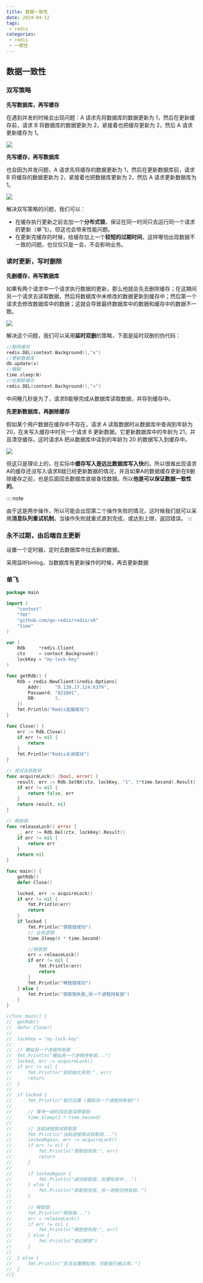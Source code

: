 ```yaml
---
title: 数据一致性
date: 2024-04-12
tags:
 - redis
categories:
 - redis
 - 一致性
---
```


## 数据一致性

### 双写策略

**先写数据库，再写缓存**

在遇到并发的时候会出现问题：A 请求先将数据库的数据更新为 1，然后在更新缓存前，请求 B 将数据库的数据更新为 2，紧接着也把缓存更新为 2，然后 A 请求更新缓存为 1。

![](2024-08-13-19-12-32.png)

**先写缓存，再写数据库**

也会因为并发问题，A 请求先将缓存的数据更新为 1，然后在更新数据库前，请求 B 将缓存的数据更新为 2，紧接着也把数据库更新为 2，然后 A 请求更新数据库为 1。

![](2024-08-13-19-13-21.png)

解决双写策略的问题，我们可以：

- 在缓存执行更新之前去加一个**分布式锁**，保证在同一时间只去运行同一个请求的更新（单飞）。但这也会带来性能问题。
- 在更新完缓存的时候，给缓存加上一个**较短的过期时间**，这样哪怕出现数据不一致的问题，也仅仅只是一会，不会影响业务。

### 读时更新，写时删除

**先删缓存，再写数据库**

如果有两个请求中一个请求执行数据的更新，那么他就会先去删除缓存；在这期间另一个请求去读取数据，然后将数据库中未修改的数据更新到缓存中；然后第一个请求去修改数据库中的数据；这就会导致最终数据库中的数据和缓存中的数据不一致。

![](2024-08-13-19-13-53.png)

解决这个问题，我们可以采用**延时双删**的策略，下面是延时双删的伪代码：

```go
//删除缓存
redis.DEL(context.Background(),"x")
//更新数据库
db.update(x)
//睡眠
time.sleep(N)
//在删除缓存
redis.DEL(context.Background(),"x")
```

中间睡几秒是为了，请求B能够完成从数据库读取数据，并存到缓存中。

**先更新数据库，再删除缓存**

假如某个用户数据在缓存中不存在，请求 A 读取数据时从数据库中查询到年龄为 20，在未写入缓存中时另一个请求 B 更新数据。它更新数据库中的年龄为 21，并且清空缓存。这时请求A 把从数据库中读到的年龄为 20 的数据写入到缓存中。

![](2024-08-13-19-14-25.png)

但这只是理论上的，在实际中**缓存写入是远比数据库写入快**的。所以很难出现请求A的缓存还没写入请求B就已经更新数据的情况，并且如果A的数据缓存更新在B删除缓存之前，也是后面回去数据库直接查找数据。所以**他是可以保证数据一致性的**。

::: note 

 由于这是两步操作，所以可能会出现第二个操作失败的情况，这时候我们就可以采用**消息队列重试机制**。当操作失败就重式直到完成，或达到上限，返回错误。
::: 



### 永不过期，由后端自主更新

设置一个定时器，定时去数据库中拉去新的数据。

采用监听binlog，当数据库有更新操作的时候，再去更新数据

### 单飞

```go
package main

import (
	"context"
	"fmt"
	"github.com/go-redis/redis/v8"
	"time"
)

var (
	Rdb     *redis.Client
	ctx     = context.Background()
	lockKey = "my-lock-key"
)

func getRdb() {
	Rdb = redis.NewClient(&redis.Options{
		Addr:     "8.130.17.124:6379",
		Password: "021001",
		DB:       2,
	})
	fmt.Println("Redis连接成功")
}

func Close() {
	err := Rdb.Close()
	if err != nil {
		return
	}
	fmt.Println("Redis关闭成功")
}

// 尝试去获取锁
func acquireLock() (bool, error) {
	result, err := Rdb.SetNX(ctx, lockKey, "1", 5*time.Second).Result()
	if err != nil {
		return false, err
	}
	return result, nil
}

// 释放锁
func releaseLock() error {
	_, err := Rdb.Del(ctx, lockKey).Result()
	if err != nil {
		return err
	}
	return nil
}

func main() {
	getRdb()
	defer Close()

	locked, err := acquireLock()
	if err != nil {
		fmt.Println(err)
		return
	}
	if locked {
		fmt.Println("获取锁成功")
		// 业务逻辑
		time.Sleep(6 * time.Second)

		//释放锁
		err = releaseLock()
		if err != nil {
			fmt.Println(err)
			return
		}
		fmt.Println("释放锁成功")
	} else {
		fmt.Println("获取锁失败,另一个进程持有锁")
	}
}

//func main() {
//	getRdb()
//	defer Close()
//
//	lockKey = "my-lock-key"
//
//	// 模拟另一个进程持有锁
//	fmt.Println("模拟另一个进程持有锁...")
//	locked, err := acquireLock()
//	if err != nil {
//		fmt.Println("锁初始化失败:", err)
//		return
//	}
//
//	if locked {
//		fmt.Println("锁已设置 (模拟另一个进程持有锁)")
//
//		// 等待一段时间后尝试获取锁
//		time.Sleep(2 * time.Second)
//
//		// 当前进程尝试获取锁
//		fmt.Println("当前进程尝试获取锁...")
//		lockedAgain, err := acquireLock()
//		if err != nil {
//			fmt.Println("获取锁失败:", err)
//			return
//		}
//
//		if lockedAgain {
//			fmt.Println("成功获取锁，处理任务中...")
//		} else {
//			fmt.Println("获取锁失败，另一进程仍持有锁。")
//		}
//
//		// 释放锁
//		fmt.Println("释放锁...")
//		err = releaseLock()
//		if err != nil {
//			fmt.Println("释放锁失败:", err)
//		} else {
//			fmt.Println("锁已释放")
//		}
//
//	} else {
//		fmt.Println("无法设置模拟锁，可能锁已被占用。")
//	}
//}
```